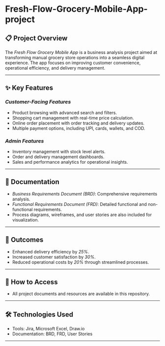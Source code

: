 # Fresh-Flow-Grocery-Mobile-App-project


## 📋 Project Overview  
The *Fresh Flow Grocery Mobile App* is a business analysis project aimed at transforming manual grocery store operations into a seamless digital experience. The app focuses on improving customer convenience, operational efficiency, and delivery management.  

---

## ✨ Key Features  
### *Customer-Facing Features*  
- Product browsing with advanced search and filters.  
- Shopping cart management with real-time price calculation.  
- Online order placement with order tracking and delivery updates.  
- Multiple payment options, including UPI, cards, wallets, and COD.  

### *Admin Features*  
- Inventory management with stock level alerts.  
- Order and delivery management dashboards.  
- Sales and performance analytics for operational insights.  

---

## 📄 Documentation  
- *Business Requirements Document (BRD)*: Comprehensive requirements analysis.  
- *Functional Requirements Document (FRD)*: Detailed functional and non-functional requirements.  
- Process diagrams, wireframes, and user stories are also included for visualization.  

---

## 🚀 Outcomes  
- Enhanced delivery efficiency by *25%*.  
- Increased customer satisfaction by *30%*.  
- Reduced operational costs by *20%* through streamlined processes.  

---

## 📂 How to Access  
- All project documents and resources are available in this repository.  


---

## 🛠 Technologies Used  
- Tools: Jira, Microsoft Excel, Draw.io  
- Documentation: BRD, FRD, User Stories  

---

